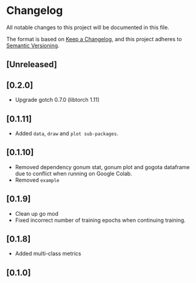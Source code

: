 # Changelog

All notable changes to this project will be documented in this file.

The format is based on [Keep a Changelog](https://keepachangelog.com/en/1.0.0/),
and this project adheres to [Semantic Versioning](https://semver.org/spec/v2.0.0.html).

## [Unreleased]

## [0.2.0]
- Upgrade gotch 0.7.0 (libtorch 1.11)

## [0.1.11]
- Added `data`, `draw` and `plot sub-packages`.

## [0.1.10]
- Removed dependency gonum stat, gonum plot and gogota dataframe due to conflict when running on Google Colab. 
- Removed `example`

## [0.1.9]
- Clean up go mod
- Fixed incorrect number of training epochs when continuing training.

## [0.1.8]
- Added multi-class metrics

## [0.1.0]

[#1]: https://github.com/sugarme/lab/issues/1
